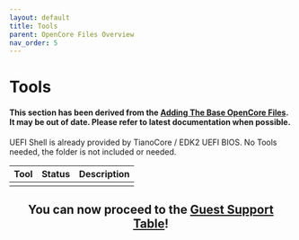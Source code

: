 ```yaml
---
layout: default
title: Tools
parent: OpenCore Files Overview
nav_order: 5
---
```


# Tools
#### This section has been derived from the <a href="https://dortania.github.io/OpenCore-Install-Guide/installer-guide/opencore-efi.html">Adding The Base OpenCore Files</a>. It may be out of date. Please refer to latest documentation when possible.

UEFI Shell is already provided by TianoCore / EDK2 UEFI BIOS. No Tools needed, the folder is not included or needed.

| Tool  | Status | Description |
| ----- | ----- | ----- |
|  |  |  |

<h2 align="center">You can now proceed to the <a href="../../../docs/04-GuestSupport/index">Guest Support Table</a>!</h2>